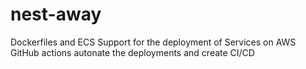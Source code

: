 # nest-away
Dockerfiles and ECS Support for the deployment of Services on AWS
GitHub actions autonate the deployments and create CI/CD
